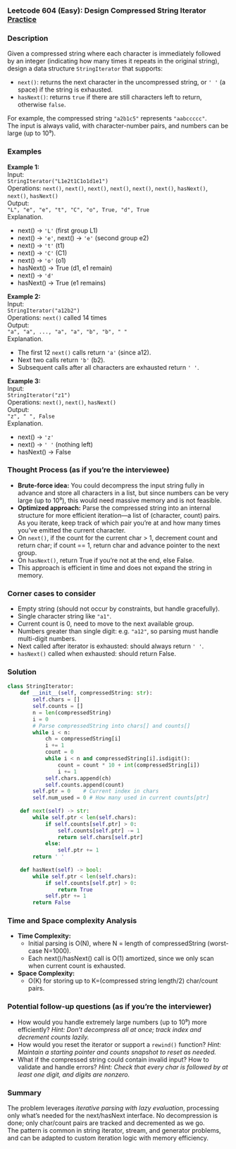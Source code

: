 ### Leetcode 604 (Easy): Design Compressed String Iterator [Practice](https://leetcode.com/problems/design-compressed-string-iterator)

### Description  
Given a compressed string where each character is immediately followed by an integer (indicating how many times it repeats in the original string), design a data structure `StringIterator` that supports:
- `next()`: returns the next character in the uncompressed string, or `' '` (a space) if the string is exhausted.
- `hasNext()`: returns `true` if there are still characters left to return, otherwise `false`.

For example, the compressed string `"a2b1c5"` represents `"aabccccc"`.  
The input is always valid, with character-number pairs, and numbers can be large (up to 10⁹).

### Examples  

**Example 1:**  
Input:  
`StringIterator("L1e2t1C1o1d1e1")`  
Operations: `next()`, `next()`, `next()`, `next()`, `next()`, `next()`, `hasNext()`, `next()`, `hasNext()`  
Output:  
`"L", "e", "e", "t", "C", "o", True, "d", True`  
Explanation.  
- next() → `'L'` (first group L1)
- next() → `'e'`, next() → `'e'` (second group e2)
- next() → `'t'` (t1)
- next() → `'C'` (C1)
- next() → `'o'` (o1)
- hasNext() → True (d1, e1 remain)
- next() → `'d'`
- hasNext() → True (e1 remains)

**Example 2:**  
Input:  
`StringIterator("a12b2")`  
Operations: `next()` called 14 times  
Output:  
`"a", "a", ..., "a", "a", "b", "b", " "`  
Explanation.  
- The first 12 `next()` calls return `'a'` (since a12).
- Next two calls return `'b'` (b2).
- Subsequent calls after all characters are exhausted return `' '`.

**Example 3:**  
Input:  
`StringIterator("z1")`  
Operations: `next()`, `next()`, `hasNext()`  
Output:  
`"z", " ", False`  
Explanation.  
- next() → `'z'`
- next() → `' '` (nothing left)
- hasNext() → False

### Thought Process (as if you’re the interviewee)  
- **Brute-force idea:** You could decompress the input string fully in advance and store all characters in a list, but since numbers can be very large (up to 10⁹), this would need massive memory and is not feasible.
- **Optimized approach:** Parse the compressed string into an internal structure for more efficient iteration—a list of (character, count) pairs. As you iterate, keep track of which pair you’re at and how many times you’ve emitted the current character.
- On `next()`, if the count for the current char > 1, decrement count and return char; if count == 1, return char and advance pointer to the next group.
- On `hasNext()`, return True if you’re not at the end, else False.
- This approach is efficient in time and does not expand the string in memory.

### Corner cases to consider  
- Empty string (should not occur by constraints, but handle gracefully).
- Single character string like `"a1"`.
- Current count is 0, need to move to the next available group.
- Numbers greater than single digit: e.g. `"a12"`, so parsing must handle multi-digit numbers.
- Next called after iterator is exhausted: should always return `' '`.
- `hasNext()` called when exhausted: should return False.

### Solution

```python
class StringIterator:
    def __init__(self, compressedString: str):
        self.chars = []
        self.counts = []
        n = len(compressedString)
        i = 0
        # Parse compressedString into chars[] and counts[]
        while i < n:
            ch = compressedString[i]
            i += 1
            count = 0
            while i < n and compressedString[i].isdigit():
                count = count * 10 + int(compressedString[i])
                i += 1
            self.chars.append(ch)
            self.counts.append(count)
        self.ptr = 0    # Current index in chars
        self.num_used = 0 # How many used in current counts[ptr]
        
    def next(self) -> str:
        while self.ptr < len(self.chars):
            if self.counts[self.ptr] > 0:
                self.counts[self.ptr] -= 1
                return self.chars[self.ptr]
            else:
                self.ptr += 1
        return ' '
    
    def hasNext(self) -> bool:
        while self.ptr < len(self.chars):
            if self.counts[self.ptr] > 0:
                return True
            self.ptr += 1
        return False
```

### Time and Space complexity Analysis  

- **Time Complexity:**  
  - Initial parsing is O(N), where N = length of compressedString (worst-case N=1000).
  - Each next()/hasNext() call is O(1) amortized, since we only scan when current count is exhausted.
- **Space Complexity:**  
  - O(K) for storing up to K=(compressed string length/2) char/count pairs.

### Potential follow-up questions (as if you’re the interviewer)  

- How would you handle extremely large numbers (up to 10⁹) more efficiently?
  *Hint: Don’t decompress all at once; track index and decrement counts lazily.*
- How would you reset the iterator or support a `rewind()` function?
  *Hint: Maintain a starting pointer and counts snapshot to reset as needed.*
- What if the compressed string could contain invalid input? How to validate and handle errors?
  *Hint: Check that every char is followed by at least one digit, and digits are nonzero.*

### Summary
The problem leverages *iterative parsing with lazy evaluation*, processing only what’s needed for the next/hasNext interface. No decompression is done; only char/count pairs are tracked and decremented as we go.  
The pattern is common in string iterator, stream, and generator problems, and can be adapted to custom iteration logic with memory efficiency.